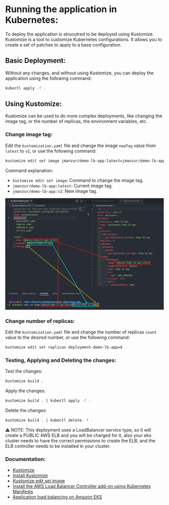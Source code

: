 
# Running the application in Kubernetes:

To deploy the application is strucutred to be deployed using Kustomize. Kustomize is a tool to customize Kubernetes configurations. It allows you to create a set of patches to apply to a base configuration. 

## Basic Deployment:

Without any changes, and without using Kustomize, you can deploy the application using the following command:

```bash
kubectl apply -f .
```

## Using Kustomize:

Kustomize can be used to do more complex deployments, like changing the image tag, or the number of replicas, the environment variables, etc.

### Change image tag:

Edit the `kustomization.yaml` file and change the image `newTag` value from `latest` to `v2`, or use the following command:

```bash
kustomize edit set image jmanzur/demo-lb-app:latest=jmanzur/demo-lb-app:v2
```

Command explanation:

- `kustomize edit set image`: Command to change the image tag.
- `jmanzur/demo-lb-app:latest`: Current image tag.
- `jmanzur/demo-lb-app:v2`: New image tag.

![Command Explanation](../images/kustomize_set_image.png)

### Change number of replicas:

Edit the `kustomization.yaml` file and change the number of replicas `count` value to the desired number, or use the following command:

```bash
kustomize edit set replicas deployment-demo-lb-app=4 
```

### Testing, Applying and Deleting the changes:

Test the changes:
```bash
kustomize build .
```

Apply the changes:
```bash
kustomize build . | kubectl apply -f -
```

Delete the changes:
```bash
kustomize build . | kubectl delete -f -
```

⚠️ NOTE: This deployment uses a LoadBalancer service type, so it will create a PUBLIC AWS ELB and you will be charged for it, also your eks cluster needs to have the correct permissions to create the ELB, and the ELB controller needs to be installed in your cluster.

### Documentation:

- [Kustomize](https://kustomize.io/)
- [Install Kustomize](https://kubectl.docs.kubernetes.io/installation/kustomize/)
- [Kustomize edit set image](https://github.com/kubernetes-sigs/kustomize/blob/master/examples/image.md)
- [Install the AWS Load Balancer Controller add-on using Kubernetes Manifests](https://docs.aws.amazon.com/eks/latest/userguide/lbc-manifest.html)
- [Application load balancing on Amazon EKS](https://docs.aws.amazon.com/eks/latest/userguide/alb-ingress.html)